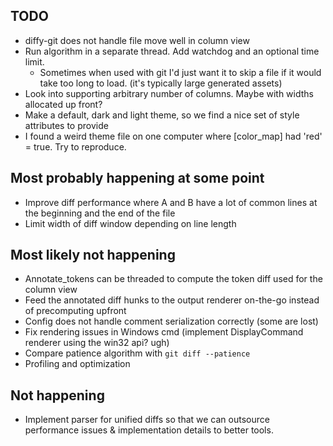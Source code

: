 TODO
----
* diffy-git does not handle file move well in column view
* Run algorithm in a separate thread. Add watchdog and an optional time limit.
   * Sometimes when used with git I'd just want it to skip a file if it would take too long to load.
      (it's typically large generated assets)
* Look into supporting arbitrary number of columns. Maybe with widths allocated up front?
* Make a default, dark and light theme, so we find a nice set of style attributes to provide
* I found a weird theme file on one computer where [color_map] had
  'red' = true. Try to reproduce.

Most probably happening at some point
-------------------------------------
* Improve diff performance where A and B have a lot of common lines at the beginning and the end of the file
* Limit width of diff window depending on line length

Most likely not happening
-------------------------
* Annotate_tokens can be threaded to compute the token diff used for the column view
* Feed the annotated diff hunks to the output renderer on-the-go instead of precomputing upfront
* Config does not handle comment serialization correctly (some are lost)
* Fix rendering issues in Windows cmd (implement DisplayCommand renderer using the win32 api? ugh)
* Compare patience algorithm with `git diff --patience`
* Profiling and optimization

Not happening
-------------
* Implement parser for unified diffs so that we can outsource performance issues & implementation
  details to better tools.